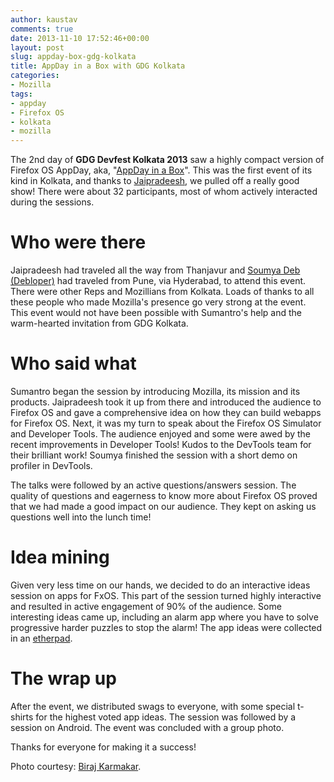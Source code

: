 ```yaml
---
author: kaustav
comments: true
date: 2013-11-10 17:52:46+00:00
layout: post
slug: appday-box-gdg-kolkata
title: AppDay in a Box with GDG Kolkata
categories:
- Mozilla
tags:
- appday
- Firefox OS
- kolkata
- mozilla
---
```


The 2nd day of **GDG Devfest Kolkata 2013** saw a highly compact version of Firefox OS AppDay, aka, "[AppDay in a Box](https://reps.mozilla.org/e/firefox-os-appdays-kolkata/)". This was the first event of its kind in Kolkata, and thanks to [Jaipradeesh](https://reps.mozilla.org/u/jai/), we pulled off a really good show! There were about 32 participants, most of whom actively interacted during the sessions.<!-- more -->



# Who were there



Jaipradeesh had traveled all the way from Thanjavur and [Soumya Deb (Debloper)](http://debs.io) had traveled from Pune, via Hyderabad, to attend this event. There were other Reps and Mozillians from Kolkata. Loads of thanks to all these people who made Mozilla's presence go very strong at the event. This event would not have been possible with Sumantro's help and the warm-hearted invitation from GDG Kolkata.



# Who said what



Sumantro began the session by introducing Mozilla, its mission and its products. Jaipradeesh took it up from there and introduced the audience to Firefox OS and gave a comprehensive idea on how they can build webapps for Firefox OS. Next, it was my turn to speak about the Firefox OS Simulator and Developer Tools. The audience enjoyed and some were awed by the recent improvements in Developer Tools! Kudos to the DevTools team for their brilliant work! Soumya finished the session with a short demo on profiler in DevTools.

The talks were followed by an active questions/answers session. The quality of questions and eagerness to know more about Firefox OS proved that we had made a good impact on our audience. They kept on asking us questions well into the lunch time!



# Idea mining



Given very less time on our hands, we decided to do an interactive ideas session on apps for FxOS. This part of the session turned highly interactive and resulted in active engagement of 90% of the audience. Some interesting ideas came up, including an alarm app where you have to solve progressive harder puzzles to stop the alarm! The app ideas were collected in an [etherpad](https://etherpad.mozilla.org/appdaykolkata).



# The wrap up



After the event, we distributed swags to everyone, with some special t-shirts for the highest voted app ideas. The session was followed by a session on Android. The event was concluded with a group photo.

Thanks for everyone for making it a success!

Photo courtesy: [Biraj Karmakar](https://twitter.com/birajkarmakar).

